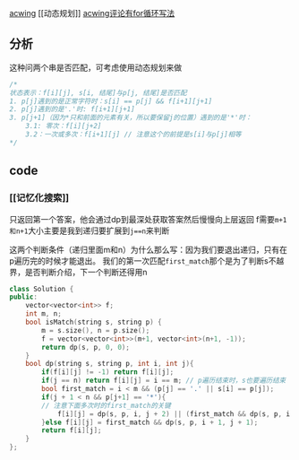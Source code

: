 [acwing](https://www.acwing.com/problem/content/description/28/)
[[动态规划]] 
[acwing评论有for循环写法](https://www.acwing.com/solution/content/736/)
## 分析
这种问两个串是否匹配，可考虑使用动态规划来做
```c++
/*
状态表示：f[i][j], s[i, 结尾]与p[j, 结尾]是否匹配
1. p[j]遇到的是正常字符时：s[i] == p[j] && f[i+1][j+1]
2. p[j]遇到的是'.'时: f[i+1][j+1]
3. p[j+1]（因为*只和前面的元素有关，所以要保留j的位置）遇到的是'*'时：
    3.1: 零次：f[i][j+2]
    3.2：一次或多次：f[i+1][j] // 注意这个的前提是s[i]与p[j]相等
*/
```
## code
### [[记忆化搜索]]
只返回第一个答案，他会通过dp到最深处获取答案然后慢慢向上层返回
f需要`m+1和n+1`大小主要是我到递归要扩展到`j==n`来判断

这两个判断条件（递归里面m和n）为什么那么写：因为我们要退出递归，只有在p遍历完的时候才能退出。
我们的第一次匹配`first_match`那个是为了判断s不越界，是否判断介绍，下一个判断还得用n
```c++
class Solution {
public:
    vector<vector<int>> f;
    int m, n;
    bool isMatch(string s, string p) {
        m = s.size(), n = p.size();
        f = vector<vector<int>>(m+1, vector<int>(n+1, -1));
        return dp(s, p, 0, 0);
    }
    bool dp(string s, string p, int i, int j){
        if(f[i][j] != -1) return f[i][j];
        if(j == n) return f[i][j] = i == m; // p遍历结束时，s也要遍历结束
        bool first_match = i < m && (p[j] == '.' || s[i] == p[j]);
        if(j + 1 < n && p[j+1] == '*'){
		// 注意下面多次时的first_match的关键
            f[i][j] = dp(s, p, i, j + 2) || (first_match && dp(s, p, i + 1, j));
        }else f[i][j] = first_match && dp(s, p, i + 1, j + 1);
        return f[i][j];
    }
};
```